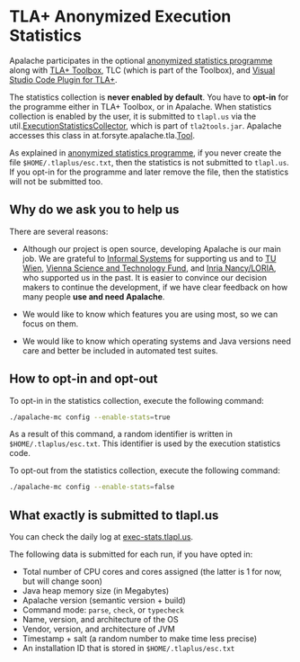 # TLA+ Anonymized Execution Statistics

Apalache participates in the optional [anonymized statistics programme] along
with [TLA+ Toolbox], TLC (which is part of the Toolbox), and [Visual Studio
Code Plugin for TLA+].

The statistics collection is **never enabled by default**. You have to **opt-in**
for the programme either in TLA+ Toolbox, or in Apalache. When statistics
collection is enabled by the user, it is submitted to `tlapl.us` via the
util.[ExecutionStatisticsCollector], which is part of `tla2tools.jar`. Apalache
accesses this class in at.forsyte.apalache.tla.[Tool].

As explained in [anonymized statistics programme], if you never create the file
`$HOME/.tlaplus/esc.txt`, then the statistics is not submitted to `tlapl.us`.
If you opt-in for the programme and later remove the file, then the statistics
will not be submitted too.


## Why do we ask you to help us

There are several reasons:

  - Although our project is open source, developing Apalache is our main job.
    We are grateful to [Informal Systems] for supporting us and to [TU Wien],
    [Vienna Science and Technology Fund], and [Inria Nancy/LORIA], who
    supported us in the past.  It is easier to convince our decision makers to
    continue the development, if we have clear feedback on how many people
    **use and need Apalache**.

  - We would like to know which features you are using most, so we can focus on
    them.

  - We would like to know which operating systems and Java versions need care
    and better be included in automated test suites.

## How to opt-in and opt-out

To opt-in in the statistics collection, execute the following command:

```sh
./apalache-mc config --enable-stats=true
```

As a result of this command, a random identifier is written in
`$HOME/.tlaplus/esc.txt`. This identifier is used by the execution statistics
code.

To opt-out from the statistics collection, execute the following command:

```sh
./apalache-mc config --enable-stats=false
```

## What exactly is submitted to tlapl.us

You can check the daily log at [exec-stats.tlapl.us](https://exec-stats.tlapl.us/).

The following data is submitted for each run, if you have opted in:

  - Total number of CPU cores and cores assigned
  (the latter is 1 for now, but will change soon)
  - Java heap memory size (in Megabytes)
  - Apalache version (semantic version + build)
  - Command mode: `parse`, `check`, or `typecheck`
  - Name, version, and architecture of the OS
  - Vendor, version, and architecture of JVM
  - Timestamp + salt (a random number to make time less precise)
  - An installation ID that is stored in `$HOME/.tlaplus/esc.txt`


[TLA+ Toolbox]: http://lamport.azurewebsites.net/tla/toolbox.html
[Visual Studio Code Plugin for TLA+]: https://marketplace.visualstudio.com/items?itemName=alygin.vscode-tlaplus
[anonymized statistics programme]: https://github.com/tlaplus/tlaplus/blob/master/tlatools/org.lamport.tlatools/src/util/ExecutionStatisticsCollector.md
[ExecutionStatisticsCollector]: https://github.com/tlaplus/tlaplus/blob/master/tlatools/org.lamport.tlatools/src/util/ExecutionStatisticsCollector.java
[Tool]: https://github.com/informalsystems/apalache/blob/main/mod-tool/src/main/scala/at/forsyte/apalache/tla/Tool.scala
[Informal Systems]: https://informal.systems
[TU Wien]: https://www.tuwien.at/
[Vienna Science and Technology Fund]: https://www.wwtf.at/index.php?lang=EN
[Inria Nancy/LORIA]: https://www.inria.fr/en/centre-inria-nancy-grand-est
